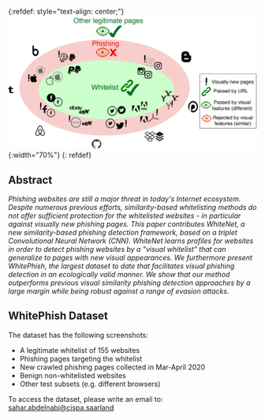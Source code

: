 {:refdef: style="text-align: center;"}
![teaser](images/teaser.PNG){:width="70%"}
{: refdef}

## Abstract

*Phishing websites are still a major threat in today's Internet ecosystem. Despite numerous previous efforts, similarity-based whitelisting methods do not offer sufficient protection for the whitelisted websites - in particular against visually new phishing pages. This paper contributes WhiteNet, a new similarity-based phishing detection framework, based on a triplet Convolutional Neural Network (CNN). WhiteNet learns profiles for websites in order to detect phishing websites by a "visual whitelist" that can generalize to pages with new visual appearances. We furthermore present WhitePhish, the largest dataset to date that facilitates visual phishing detection in an ecologically valid manner. We show that our method outperforms previous visual similarity phishing detection approaches by a large margin while being robust against a range of evasion attacks.*

## WhitePhish Dataset
The dataset has the following screenshots:

* A legitimate whitelist of 155 websites
* Phishing pages targeting the whitelist
* New crawled phishing pages collected in Mar-April 2020
* Benign non-whitelisted websites
* Other test subsets (e.g. different browsers)

To access the dataset, please write an email to: sahar.abdelnabi@cispa.saarland
